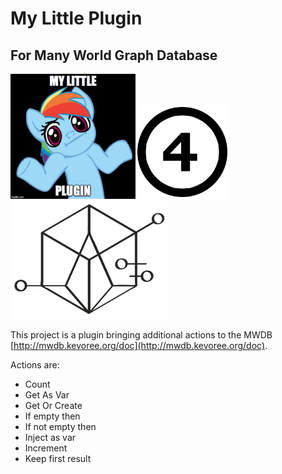 # My Little Plugin

## For Many World Graph Database 

<img src="doc/logo.jpg" width="200px" /><img src="doc/4.png" width="150px"/><img src="doc/logo.png" width="250px" />

This project is a plugin bringing additional actions to the MWDB [http://mwdb.kevoree.org/doc](http://mwdb.kevoree.org/doc).

Actions are: 

* Count
* Get As Var
* Get Or Create
* If empty then
* If not empty then
* Inject as var
* Increment
* Keep first result
